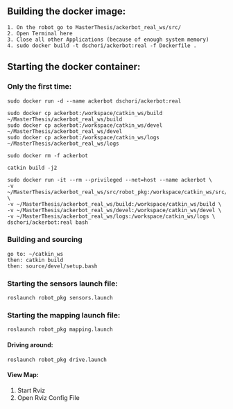 ## Building the docker image:

```
1. On the robot go to MasterThesis/ackerbot_real_ws/src/
2. Open Terminal here
3. Close all other Applications (because of enough system memory)
4. sudo docker build -t dschori/ackerbot:real -f Dockerfile .
```

## Starting the docker container:

### Only the first time:

```
sudo docker run -d --name ackerbot dschori/ackerbot:real

sudo docker cp ackerbot:/workspace/catkin_ws/build ~/MasterThesis/ackerbot_real_ws/build
sudo docker cp ackerbot:/workspace/catkin_ws/devel ~/MasterThesis/ackerbot_real_ws/devel
sudo docker cp ackerbot:/workspace/catkin_ws/logs ~/MasterThesis/ackerbot_real_ws/logs

sudo docker rm -f ackerbot

catkin build -j2
```

```
sudo docker run -it --rm --privileged --net=host --name ackerbot \
-v ~/MasterThesis/ackerbot_real_ws/src/robot_pkg:/workspace/catkin_ws/src/robot_pkg \
-v ~/MasterThesis/ackerbot_real_ws/build:/workspace/catkin_ws/build \
-v ~/MasterThesis/ackerbot_real_ws/devel:/workspace/catkin_ws/devel \
-v ~/MasterThesis/ackerbot_real_ws/logs:/workspace/catkin_ws/logs \
dschori/ackerbot:real bash
```

### Building and sourcing
`
go to: ~/catkin_ws
`  
`
then: catkin build  
`  
`
then: source/devel/setup.bash  
`  

### Starting the sensors launch file:
```
roslaunch robot_pkg sensors.launch
```

### Starting the mapping launch file:
```
roslaunch robot_pkg mapping.launch
```

#### Driving around:
```
roslaunch robot_pkg drive.launch
```

#### View Map:
1. Start Rviz
2. Open Rviz Config File
